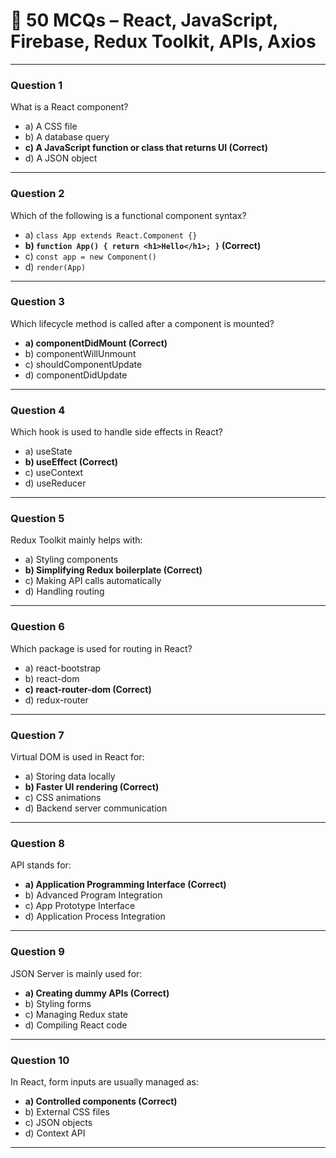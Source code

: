 # 📘 50 MCQs – React, JavaScript, Firebase, Redux Toolkit, APIs, Axios

---

### Question 1  
What is a React component?  
- a) A CSS file  
- b) A database query  
- **c) A JavaScript function or class that returns UI (Correct)**  
- d) A JSON object  

---

### Question 2  
Which of the following is a functional component syntax?  
- a) `class App extends React.Component {}`  
- **b) `function App() { return <h1>Hello</h1>; }` (Correct)**  
- c) `const app = new Component()`  
- d) `render(App)`  

---

### Question 3  
Which lifecycle method is called after a component is mounted?  
- **a) componentDidMount (Correct)**  
- b) componentWillUnmount  
- c) shouldComponentUpdate  
- d) componentDidUpdate  

---

### Question 4  
Which hook is used to handle side effects in React?  
- a) useState  
- **b) useEffect (Correct)**  
- c) useContext  
- d) useReducer  

---

### Question 5  
Redux Toolkit mainly helps with:  
- a) Styling components  
- **b) Simplifying Redux boilerplate (Correct)**  
- c) Making API calls automatically  
- d) Handling routing  

---

### Question 6  
Which package is used for routing in React?  
- a) react-bootstrap  
- b) react-dom  
- **c) react-router-dom (Correct)**  
- d) redux-router  

---

### Question 7  
Virtual DOM is used in React for:  
- a) Storing data locally  
- **b) Faster UI rendering (Correct)**  
- c) CSS animations  
- d) Backend server communication  

---

### Question 8  
API stands for:  
- **a) Application Programming Interface (Correct)**  
- b) Advanced Program Integration  
- c) App Prototype Interface  
- d) Application Process Integration  

---

### Question 9  
JSON Server is mainly used for:  
- **a) Creating dummy APIs (Correct)**  
- b) Styling forms  
- c) Managing Redux state  
- d) Compiling React code  

---

### Question 10  
In React, form inputs are usually managed as:  
- **a) Controlled components (Correct)**  
- b) External CSS files  
- c) JSON objects  
- d) Context API  

---
